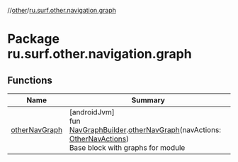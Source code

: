 //[other](../../index.md)/[ru.surf.other.navigation.graph](index.md)

# Package ru.surf.other.navigation.graph

## Functions

| Name | Summary |
|---|---|
| [otherNavGraph](other-nav-graph.md) | [androidJvm]<br>fun [NavGraphBuilder](https://developer.android.com/reference/kotlin/androidx/navigation/NavGraphBuilder.html).[otherNavGraph](other-nav-graph.md)(navActions: [OtherNavActions](../ru.surf.other.navigation.actions/-other-nav-actions/index.md))<br>Base block with graphs for module |

